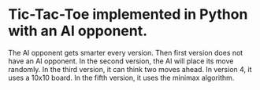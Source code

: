 # Tic-Tac-Toe implemented in Python with an AI opponent.

The AI opponent gets smarter every version. Then first version does not have an AI opponent. In the second version, the AI will place its move randomly. In the third version, it can think two moves ahead. In version 4, it uses a 10x10 board. In the fifth version, it uses the minimax algorithm.
